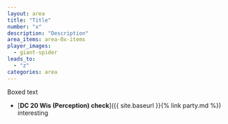 ```yaml
---
layout: area
title: "Title"
number: "x"
description: "Description"
area_items: area-0x-items
player_images:
  - giant-spider
leads_to:
  - "z"
categories: area
---
```

Boxed text

* [**DC 20 Wis (Perception) check**]({{ site.baseurl }}{% link party.md %}) interesting
